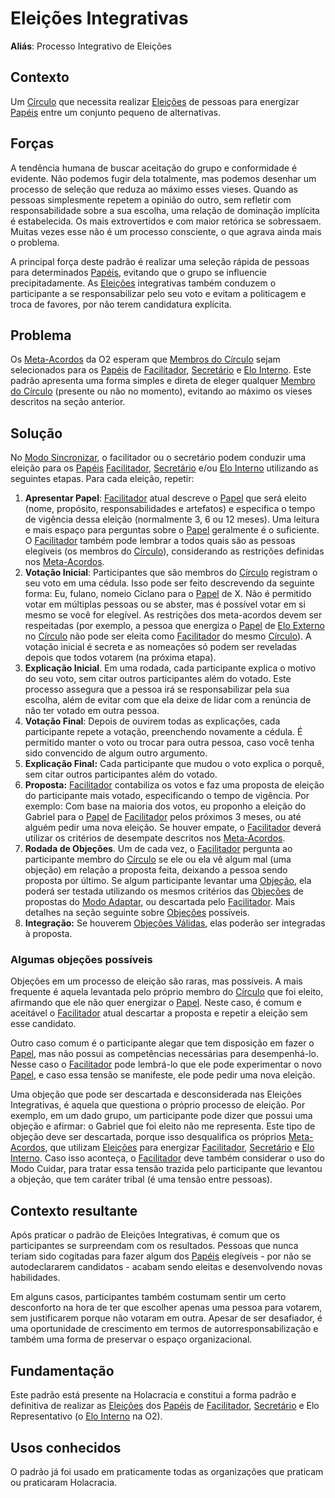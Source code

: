 # Eleições Integrativas

**Aliás**: Processo Integrativo de Eleições

## Contexto

Um [Círculo](../../meta-acordos.md#2-2-circulos) que necessita realizar [Eleições](../../meta-acordos.md#4-1-2-eleicoes) de pessoas para energizar [Papéis](../../meta-acordos.md#2-1-papeis) entre um conjunto pequeno de alternativas.

## Forças

A tendência humana de buscar aceitação do grupo e conformidade é evidente. Não podemos fugir dela totalmente, mas podemos desenhar um processo de seleção que reduza ao máximo esses vieses. Quando as pessoas simplesmente repetem a opinião do outro, sem refletir com responsabilidade sobre a sua escolha, uma relação de dominação implícita é estabelecida. Os mais extrovertidos e com maior retórica se sobressaem. Muitas vezes esse não é um processo consciente, o que agrava ainda mais o problema.

A principal força deste padrão é realizar uma seleção rápida de pessoas para determinados [Papéis](../../meta-acordos.md#2-1-papeis), evitando que o grupo se influencie precipitadamente. As [Eleições](../../meta-acordos.md#4-1-2-eleicoes) integrativas também conduzem o participante a se responsabilizar pelo seu voto e evitam a politicagem e troca de favores, por não terem candidatura explícita.

## Problema

Os [Meta-Acordos](../../meta-acordos.md) da O2 esperam que [Membros do Círculo](../../meta-acordos.md#2-4-membros-do-circulo) sejam selecionados para os [Papéis](../../meta-acordos.md#2-1-papeis) de [Facilitador](../../meta-acordos.md#4-5-facilitador), [Secretário](../../meta-acordos.md#4-6-secretario) e [Elo Interno](../../meta-acordos.md#4-8-elo-interno). Este padrão apresenta uma forma simples e direta de eleger qualquer [Membro do Círculo](../../meta-acordos.md#2-4-membros-do-circulo) \(presente ou não no momento\), evitando ao máximo os vieses descritos na seção anterior.

## Solução

No [Modo Sincronizar](../../meta-acordos.md#3-5-modo-sincronizar), o facilitador ou o secretário podem conduzir uma eleição para os [Papéis](../../meta-acordos.md#2-1-papeis) [Facilitador](../../meta-acordos.md#4-5-facilitador), [Secretário](../../meta-acordos.md#4-6-secretario) e/ou [Elo Interno](../../meta-acordos.md#4-8-elo-interno) utilizando as seguintes etapas. Para cada eleição, repetir:

1. **Apresentar Papel**: [Facilitador](../../meta-acordos.md#4-5-facilitador) atual descreve o [Papel](../../meta-acordos.md#2-1-papeis) que será eleito \(nome, propósito, responsabilidades e artefatos\) e especifica o tempo de vigência dessa eleição \(normalmente 3, 6 ou 12 meses\). Uma leitura e mais espaço para perguntas sobre o [Papel](../../meta-acordos.md#2-1-papeis) geralmente é o suficiente. O [Facilitador](../../meta-acordos.md#4-5-facilitador) também pode lembrar a todos quais são as pessoas elegíveis \(os membros do [Círculo](../../meta-acordos.md#2-2-circulos)\), considerando as restrições definidas nos [Meta-Acordos](../../meta-acordos.md).
2. **Votação Inicial**: Participantes que são membros do [Círculo](../../meta-acordos.md#2-2-circulos) registram o seu voto em uma cédula. Isso pode ser feito descrevendo da seguinte forma: Eu, fulano, nomeio Ciclano para o [Papel](../../meta-acordos.md#2-1-papeis) de X. Não é permitido votar em múltiplas pessoas ou se abster, mas é possível votar em si mesmo se você for elegível. As restrições dos meta-acordos devem ser respeitadas \(por exemplo, a pessoa que energiza o [Papel](../../meta-acordos.md#2-1-papeis) de [Elo Externo](../../meta-acordos.md#4-7-elo-externo) no [Círculo](../../meta-acordos.md#2-2-circulos) não pode ser eleita como [Facilitador](../../meta-acordos.md#4-5-facilitador) do mesmo [Círculo](../../meta-acordos.md#2-2-circulos)\). A votação inicial é secreta e as nomeações só podem ser reveladas depois que todos votarem \(na próxima etapa\).
3. **Explicação Inicial**. Em uma rodada, cada participante explica o motivo do seu voto, sem citar outros participantes além do votado. Este processo assegura que a pessoa irá se responsabilizar pela sua escolha, além de evitar com que ela deixe de lidar com a renúncia de não ter votado em outra pessoa.
4. **Votação Final**: Depois de ouvirem todas as explicações, cada participante repete a votação, preenchendo novamente a cédula. É permitido manter o voto ou trocar para outra pessoa, caso você tenha sido convencido de algum outro argumento.
5. **Explicação Final:** Cada participante que mudou o voto explica o porquê, sem citar outros participantes além do votado.
6. **Proposta:** [Facilitador](../../meta-acordos.md#4-5-facilitador) contabiliza os votos e faz uma proposta de eleição do participante mais votado, especificando o tempo de vigência. Por exemplo: Com base na maioria dos votos, eu proponho a eleição do Gabriel para o [Papel](../../meta-acordos.md#2-1-papeis) de [Facilitador](../../meta-acordos.md#4-5-facilitador) pelos próximos 3 meses, ou até alguém pedir uma nova eleição. Se houver empate, o [Facilitador](../../meta-acordos.md#4-5-facilitador) deverá utilizar os critérios de desempate descritos nos [Meta-Acordos](../../meta-acordos.md).
7. **Rodada de Objeções**. Um de cada vez, o [Facilitador](../../meta-acordos.md#4-5-facilitador) pergunta ao participante membro do [Círculo](../../meta-acordos.md#2-2-circulos) se ele ou ela vê algum mal \(uma objeção\) em relação a proposta feita, deixando a pessoa sendo proposta por último. Se algum participante levantar uma [Objeção](../../meta-acordos.md#3-6-3-objecoes), ela poderá ser testada utilizando os mesmos critérios das [Objeções](../../meta-acordos.md#3-6-3-objecoes) de propostas do [Modo Adaptar](../../meta-acordos.md#3-6-modo-adaptar), ou descartada pelo [Facilitador](../../meta-acordos.md#4-5-facilitador). Mais detalhes na seção seguinte sobre [Objeções](../../meta-acordos.md#3-6-3-objecoes) possíveis.
8. **Integração:** Se houverem [Objeções Válidas](../../meta-acordos.md#3-6-4-objecoes-validas), elas poderão ser integradas à proposta.

### Algumas objeções possíveis

Objeções em um processo de eleição são raras, mas possíveis. A mais frequente é aquela levantada pelo próprio membro do [Círculo](../../meta-acordos.md#2-2-circulos) que foi eleito, afirmando que ele não quer energizar o [Papel](../../meta-acordos.md#2-1-papeis). Neste caso, é comum e aceitável o [Facilitador](../../meta-acordos.md#4-5-facilitador) atual descartar a proposta e repetir a eleição sem esse candidato.

Outro caso comum é o participante alegar que tem disposição em fazer o [Papel](../../meta-acordos.md#2-1-papeis), mas não possui as competências necessárias para desempenhá-lo. Nesse caso o [Facilitador](../../meta-acordos.md#4-5-facilitador) pode lembrá-lo que ele pode experimentar o novo [Papel](../../meta-acordos.md#2-1-papeis), e caso essa tensão se manifeste, ele pode pedir uma nova eleição.

Uma objeção que pode ser descartada e desconsiderada nas Eleições Integrativas, é aquela que questiona o próprio processo de eleição. Por exemplo, em um dado grupo, um participante pode dizer que possui uma objeção e afirmar: o Gabriel que foi eleito não me representa. Este tipo de objeção deve ser descartada, porque isso desqualifica os próprios [Meta-Acordos](../../meta-acordos.md), que utilizam [Eleições](../../meta-acordos.md#4-1-2-eleicoes) para energizar [Facilitador](../../meta-acordos.md#4-5-facilitador), [Secretário](../../meta-acordos.md#4-6-secretario) e [Elo Interno](../../meta-acordos.md#4-8-elo-interno). Caso isso aconteça, o [Facilitador](../../meta-acordos.md#4-5-facilitador) deve também considerar o uso do Modo Cuidar, para tratar essa tensão trazida pelo participante que levantou a objeção, que tem caráter tribal \(é uma tensão entre pessoas\).

## Contexto resultante

Após praticar o padrão de Eleições Integrativas, é comum que os participantes se surpreendam com os resultados. Pessoas que nunca teriam sido cogitadas para fazer algum dos [Papéis](../../meta-acordos.md#2-1-papeis) elegíveis - por não se autodeclararem candidatos - acabam sendo eleitas e desenvolvendo novas habilidades.

Em alguns casos, participantes também costumam sentir um certo desconforto na hora de ter que escolher apenas uma pessoa para votarem, sem justificarem porque não votaram em outra. Apesar de ser desafiador, é uma oportunidade de crescimento em termos de autorresponsabilização e também uma forma de preservar o espaço organizacional.

## Fundamentação

Este padrão está presente na Holacracia e constitui a forma padrão e definitiva de realizar as [Eleições](../../meta-acordos.md#4-1-2-eleicoes) dos [Papéis](../../meta-acordos.md#2-1-papeis) de [Facilitador](../../meta-acordos.md#4-5-facilitador), [Secretário](../../meta-acordos.md#4-6-secretario) e Elo Representativo \(o [Elo Interno](../../meta-acordos.md#4-8-elo-interno) na O2\).

## Usos conhecidos

O padrão já foi usado em praticamente todas as organizações que praticam ou praticaram Holacracia.

